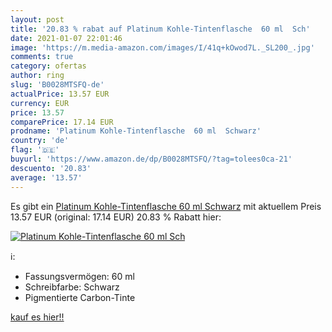 ```yaml
---
layout: post
title: '20.83 % rabat auf Platinum Kohle-Tintenflasche  60 ml  Sch'
date: 2021-01-07 22:01:46
image: 'https://m.media-amazon.com/images/I/41q+kOwod7L._SL200_.jpg'
comments: true
category: ofertas
author: ring
slug: 'B0028MTSFQ-de'
actualPrice: 13.57 EUR
currency: EUR
price: 13.57
comparePrice: 17.14 EUR
prodname: 'Platinum Kohle-Tintenflasche  60 ml  Schwarz'
country: 'de'
flag: '🇩🇪'
buyurl: 'https://www.amazon.de/dp/B0028MTSFQ/?tag=tolees0ca-21'
descuento: '20.83'
average: '13.57'
---
```


Es gibt ein [Platinum Kohle-Tintenflasche  60 ml  Schwarz](https://www.amazon.de/dp/B0028MTSFQ/?tag=tolees0ca-21) mit aktuellem Preis 13.57 EUR (original: 17.14 EUR) 20.83 % Rabatt hier:

[![Platinum Kohle-Tintenflasche  60 ml  Sch](https://m.media-amazon.com/images/I/41q+kOwod7L._SL200_.jpg)](https://www.amazon.de/dp/B0028MTSFQ/?tag=tolees0ca-21)

ℹ️:

- Fassungsvermögen: 60 ml
- Schreibfarbe: Schwarz
- Pigmentierte Carbon-Tinte

[kauf es hier!!](https://www.amazon.de/dp/B0028MTSFQ/?tag=tolees0ca-21)
